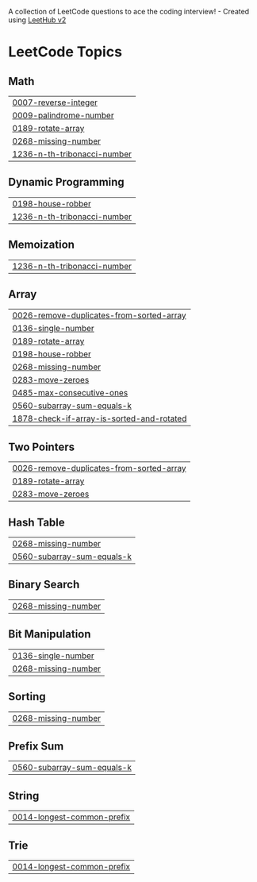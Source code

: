 A collection of LeetCode questions to ace the coding interview! - Created using [LeetHub v2](https://github.com/arunbhardwaj/LeetHub-2.0)
<!---LeetCode Topics Start-->
# LeetCode Topics
## Math
|  |
| ------- |
| [0007-reverse-integer](https://github.com/ManasaGantela/leetcode/tree/master/0007-reverse-integer) |
| [0009-palindrome-number](https://github.com/ManasaGantela/leetcode/tree/master/0009-palindrome-number) |
| [0189-rotate-array](https://github.com/ManasaGantela/leetcode/tree/master/0189-rotate-array) |
| [0268-missing-number](https://github.com/ManasaGantela/leetcode/tree/master/0268-missing-number) |
| [1236-n-th-tribonacci-number](https://github.com/ManasaGantela/leetcode/tree/master/1236-n-th-tribonacci-number) |
## Dynamic Programming
|  |
| ------- |
| [0198-house-robber](https://github.com/ManasaGantela/leetcode/tree/master/0198-house-robber) |
| [1236-n-th-tribonacci-number](https://github.com/ManasaGantela/leetcode/tree/master/1236-n-th-tribonacci-number) |
## Memoization
|  |
| ------- |
| [1236-n-th-tribonacci-number](https://github.com/ManasaGantela/leetcode/tree/master/1236-n-th-tribonacci-number) |
## Array
|  |
| ------- |
| [0026-remove-duplicates-from-sorted-array](https://github.com/ManasaGantela/leetcode/tree/master/0026-remove-duplicates-from-sorted-array) |
| [0136-single-number](https://github.com/ManasaGantela/leetcode/tree/master/0136-single-number) |
| [0189-rotate-array](https://github.com/ManasaGantela/leetcode/tree/master/0189-rotate-array) |
| [0198-house-robber](https://github.com/ManasaGantela/leetcode/tree/master/0198-house-robber) |
| [0268-missing-number](https://github.com/ManasaGantela/leetcode/tree/master/0268-missing-number) |
| [0283-move-zeroes](https://github.com/ManasaGantela/leetcode/tree/master/0283-move-zeroes) |
| [0485-max-consecutive-ones](https://github.com/ManasaGantela/leetcode/tree/master/0485-max-consecutive-ones) |
| [0560-subarray-sum-equals-k](https://github.com/ManasaGantela/leetcode/tree/master/0560-subarray-sum-equals-k) |
| [1878-check-if-array-is-sorted-and-rotated](https://github.com/ManasaGantela/leetcode/tree/master/1878-check-if-array-is-sorted-and-rotated) |
## Two Pointers
|  |
| ------- |
| [0026-remove-duplicates-from-sorted-array](https://github.com/ManasaGantela/leetcode/tree/master/0026-remove-duplicates-from-sorted-array) |
| [0189-rotate-array](https://github.com/ManasaGantela/leetcode/tree/master/0189-rotate-array) |
| [0283-move-zeroes](https://github.com/ManasaGantela/leetcode/tree/master/0283-move-zeroes) |
## Hash Table
|  |
| ------- |
| [0268-missing-number](https://github.com/ManasaGantela/leetcode/tree/master/0268-missing-number) |
| [0560-subarray-sum-equals-k](https://github.com/ManasaGantela/leetcode/tree/master/0560-subarray-sum-equals-k) |
## Binary Search
|  |
| ------- |
| [0268-missing-number](https://github.com/ManasaGantela/leetcode/tree/master/0268-missing-number) |
## Bit Manipulation
|  |
| ------- |
| [0136-single-number](https://github.com/ManasaGantela/leetcode/tree/master/0136-single-number) |
| [0268-missing-number](https://github.com/ManasaGantela/leetcode/tree/master/0268-missing-number) |
## Sorting
|  |
| ------- |
| [0268-missing-number](https://github.com/ManasaGantela/leetcode/tree/master/0268-missing-number) |
## Prefix Sum
|  |
| ------- |
| [0560-subarray-sum-equals-k](https://github.com/ManasaGantela/leetcode/tree/master/0560-subarray-sum-equals-k) |
## String
|  |
| ------- |
| [0014-longest-common-prefix](https://github.com/ManasaGantela/leetcode/tree/master/0014-longest-common-prefix) |
## Trie
|  |
| ------- |
| [0014-longest-common-prefix](https://github.com/ManasaGantela/leetcode/tree/master/0014-longest-common-prefix) |
<!---LeetCode Topics End-->
